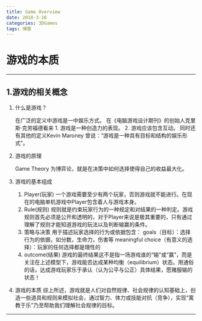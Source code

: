 ```yaml
---
title: Game Overview
date: 2018-3-10
categories: 3DGames
tags: 博客
---
```

# 游戏的本质
---

## 1.游戏的相关概念
<ol>
  <li>什么是游戏？  
    <p>
      在广泛的定义中游戏是一中娱乐方式。
      在《电脑游戏设计期刊》的创始人克里斯·克劳福德看来  
      1. 游戏是一种创造力的表现。
      2. 游戏应该包含互动。  
      同时还有其他的定义Kevin Maroney 曾说：“游戏是一种具有目标和结构的娱乐形式”。
    </p>
  </li>
  <li>游戏的原理  
    <p>
      Game Theory 为博弈论，就是在决策中如何选择使得自己的收益最大化。
    </p>
  </li>
  <li>游戏的基本组成
    <p>
      <ol>
        <li>Player(玩家)  
        一个游戏需要至少有两个玩家，否则游戏就不能进行。在现在的电脑单机游戏中Player包含着人与游戏本身。
        </li>
        <li>Rule(规则)  
        规则就是约束玩家行为的一种规定和对结果的一种判定。游戏规则首先必须是公开和透明的，对于Player来说是极其重要的，只有通过理解了规则才能知道游戏的玩法以及判断输赢的条件。
        </li>
        <li>策略与决策  
        用于描述玩家选择的行为或依据包含：  
        goals（目标）：选择行为的依据，如分数，生命力，伤害等  
        meaningful choice（有意义的选择）：玩家的任何选择都是理性的
        </li>
        <li>outcome(结果)  
        游戏的最终结果这不是指一场游戏谁的“输”或“赢”，而是关注在上述模型下，游戏能否达成某种均衡（equilibrium）状态。用通俗的话，达成游戏玩家乐于承认（认为公平与公正）具体结果，愿赌服输的状态！
        </li>
      </ol>
    </p>
  </li>
  <li>游戏的本质  
    综上所述，游戏就是人们对自然规律、社会规律的认知基础上，创造一些道具和规则来模拟社会，通过智力、体力或技能对抗（竞争），实现“寓教于乐”乃至帮助我们理解社会规律的目标。
  </li>
</ol>

---  

